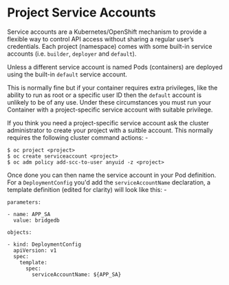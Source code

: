 # Project Service Accounts
Service accounts are a Kubernetes/OpenShift mechanism to
provide a flexible way to control API access without sharing a regular
user’s credentials. Each project (namespace) comes with some built-in
service accounts (i.e. `builder`, `deployer` and `default`).

Unless a different service account is named Pods (containers) are
deployed using the built-in `default` service account.

This is normally fine but if your container requires extra privileges,
like the ability to run as root or a specific user ID then the `default`
account is unlikely to be of any use. Under these circumstances you must
run your Container with a project-specific service account with suitable
privilege.

If you think you need a project-specific service account ask the cluster
administrator to create your project with a suitble account. This normally
requires the following cluster command actions: -

    $ oc project <project>
    $ oc create serviceaccount <project>
    $ oc adm policy add-scc-to-user anyuid -z <project>
    
Once done you can then name the service account in your Pod definition.
For a `DeploymentConfig` you'd add the `serviceAccountName` declaration,
a template definition (edited for clarity) will look like this: - 

    parameters:
    
    - name: APP_SA
      value: bridgedb
    
    objects:
    
    - kind: DeploymentConfig
      apiVersion: v1
      spec:
        template:
          spec:
            serviceAccountName: ${APP_SA}

